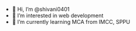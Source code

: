 - 👋 Hi, I’m @shivani0401
- 👀 I’m interested in web development 
- 🌱 I’m currently learning MCA from IMCC, SPPU

<!---
shivani0401/shivani0401 is a ✨ special ✨ repository because its `README.md` (this file) appears on your GitHub profile.
You can click the Preview link to take a look at your changes.
--->

